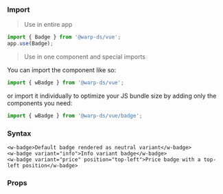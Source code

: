 ### Import

> Use in entire app

```js
import { Badge } from '@warp-ds/vue';
app.use(Badge);
```

> Use in one component and special imports

You can import the component like so:
```js
import { wBadge } from '@warp-ds/vue';
```

or import it individually to optimize your JS bundle size by adding only the components you need:
```js
import { wBadge } from '@warp-ds/vue/badge';

```

### Syntax

```vue-html
<w-badge>Default badge rendered as neutral variant</w-badge>
<w-badge variant="info">Info variant badge</w-badge>
<w-badge variant="price" position="top-left">Price badge with a top-left position</w-badge>
```

### Props

<api-table type=vue component="Badge" />
